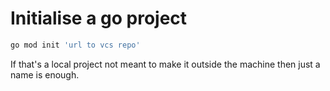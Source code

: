 # Initialise a go project
``` sh
go mod init 'url to vcs repo'
```

If that's a local project not meant to make it outside the
machine then just a name is enough.

